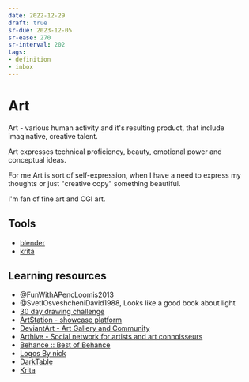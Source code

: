 ```yaml
---
date: 2022-12-29
draft: true
sr-due: 2023-12-05
sr-ease: 270
sr-interval: 202
tags:
- definition
- inbox
---
```


# Art

Art - various human activity and it's resulting product, that include
imaginative, creative talent.

Art expresses technical proficiency, beauty, emotional power and conceptual
ideas.

For me Art is sort of self-expression, when I have a need to express my thoughts
or just "creative copy" something beautiful.

I'm fan of fine art and CGI art.

## Tools


- [blender](./blender.md)
- [krita](./krita.md)

## Learning resources


- @FunWithAPencLoomis2013
- @SvetIOsveshcheniDavid1988, Looks like a good book about light
- [30 day drawing challenge](./30%20day%20drawing%20challenge.md)
- [ArtStation - showcase platform](https://www.artstation.com/)
- [DeviantArt - Art Gallery and Community](https://www.deviantart.com/)
- [Arthive - Social network for artists and art connoisseurs](https://arthive.com/)
- [Behance :: Best of Behance](https://www.behance.net/)
- [Logos By nick](https://logosbynick.teachable.com/courses/500184/lectures/9191446)
- [DarkTable](https://www.youtube.com/playlist?list=PLlYWvzmJQTrRq7JrYdD7k3-8-v-uHnhK_)
- [Krita](https://www.youtube.com/playlist?list=PLhqJJNjsQ7KE3FLHIE31UgmLdcqsZfXTw)